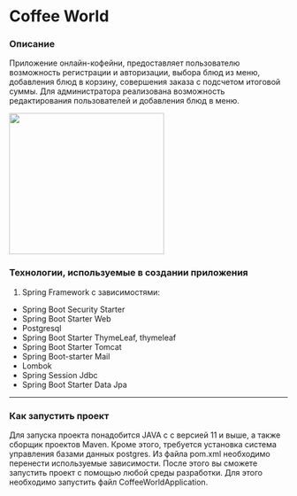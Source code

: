 # Coffee World

### Описание
Приложение онлайн-кофейни, предоставляет пользователю возможность регистрации и авторизации, 
выбора блюд из меню, добавления блюд в корзину, совершения заказа с подсчетом итоговой суммы.
Для администратора реализована возможность редактирования пользователей и добавления блюд в меню.

<img width="280" height="255" src="https://i.pinimg.com/originals/23/bd/26/23bd26dcbbb36c433553a25d10608433.png"/>

### Технологии, используемые в создании приложения
1. Spring Framework с зависимостями:
- Spring Boot Security Starter
- Spring Boot Starter Web
- Postgresql
- Spring Boot Starter ThymeLeaf, thymeleaf
- Spring Boot Starter Tomcat
- Spring Boot-starter Mail
- Lombok
- Spring Session Jdbc
- Spring Boot Starter Data Jpa
---
### Как запустить проект
Для запуска проекта понадобится JAVA с с версией 11 и выше, а также сборщик проектов Maven. 
Кроме этого, требуется установка система управления базами данных postgres.
Из файла pom.xml необходимо перенести используемые зависимости. После этого вы сможете запустить проект c помощью любой среды разработки. 
Для этого необходимо запустить файл CoffeeWorldApplication.
